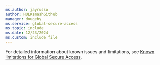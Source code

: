 ```yaml
---
ms.author: jayrusso
author: HULKsmashGithub
manager: dougeby
ms.service: global-secure-access
ms.topic: include
ms.date: 12/23/2024
ms.custom: include file
---
```


For detailed information about known issues and limitations, see [Known limitations for Global Secure Access](../global-secure-access/reference-current-known-limitations.md).

